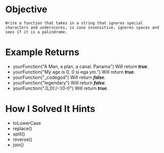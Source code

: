 # Objective
    Write a function that takes in a string that ignores special characters and underscores, is case insensitive, ignores spaces and sees if it is a palindrome.
# Example Returns
* yourFunction("A Man, a plan, a canal. Panama") Will return ***true***.
* yourFunction("My age is 0, 0 si ega ym.") Will return ***true***.
* yourFunction("_codegod") Will return ***false***.
* yourFunction("legendary") Will return ***false***.
* yourFunction(".0_0(:/-\:)0-0") Will return ***true***.
# How I Solved It Hints
* toLowerCase
* replace()
* split()
* reverse()
* join()
